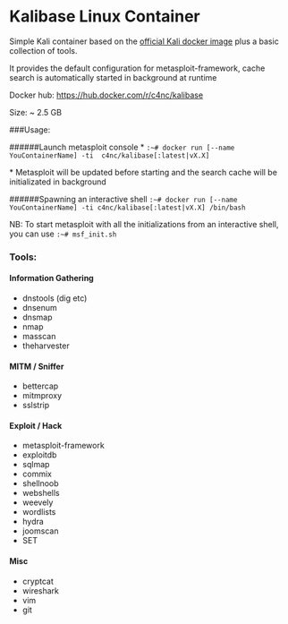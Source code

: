 # Kalibase Linux Container

Simple Kali container based on the [official Kali docker image](https://hub.docker.com/r/kalilinux/kali-linux-docker) plus a basic collection of tools.

It provides the default configuration for metasploit-framework, cache search is automatically started in background at runtime

Docker hub: https://hub.docker.com/r/c4nc/kalibase

Size: ~ 2.5 GB

###Usage:

######Launch metasploit console *
`:~# docker run [--name YouContainerName] -ti  c4nc/kalibase[:latest|vX.X]`

\* Metasploit will be updated before starting and the search cache will be initializated in background

######Spawning an interactive shell
`:~# docker run [--name YouContainerName] -ti c4nc/kalibase[:latest|vX.X] /bin/bash`

NB: To start metasploit with all the initializations from an interactive shell, you can use `:~# msf_init.sh`

### Tools:

#### Information Gathering
- dnstools (dig etc)
- dnsenum
- dnsmap
- nmap
- masscan
- theharvester

#### MITM / Sniffer
- bettercap
- mitmproxy
- sslstrip

#### Exploit / Hack
- metasploit-framework
- exploitdb
- sqlmap
- commix
- shellnoob
- webshells
- weevely
- wordlists
- hydra
- joomscan
- SET

#### Misc
- cryptcat
- wireshark
- vim
- git
